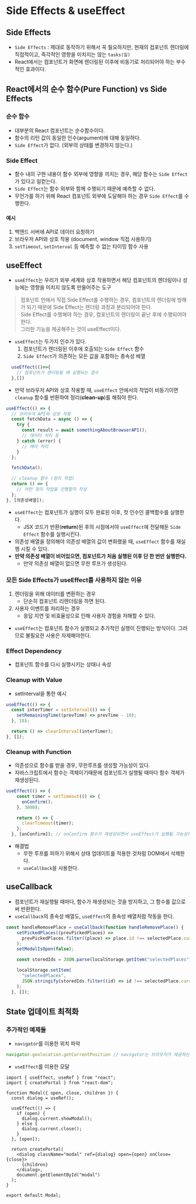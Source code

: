 # Side Effects & useEffect

## Side Effects

- `Side Effects` : 제대로 동작하기 위해서 꼭 필요하지만, 현재의 컴포넌트 렌더링에 직접적이고, 즉각적인 영향을 미치지는 않는 `tasks(일)`
- React에서는 컴포넌트가 화면에 렌더링된 이후에 비동기로 처리되어야 하는 부수적인 효과이다.

## React에서의 순수 함수(Pure Function) vs Side Effects

### 순수 함수

- 대부분의 React 컴포넌트는 순수함수이다. 
- 함수의 리턴 값이 동일한 인수(argument)에 대해 동일하다.
- `Side Effect`가 없다. (외부의 상태를 변경하지 않는다.)

### Side Effect

- 함수 내의 구현 내용이 함수 외부에 영향을 끼치는 경우, 해당 함수는 `Side Effect`가 있다고 일컫는다.
- `Side Effect`는 함수 외부와 함께 수행되기 때문에 예측할 수 없다.
- 무언가를 하기 위해 React 컴포넌트 외부에 도달해야 하는 경우 `Side Effect`를 수행한다.

#### 예시

1. 백엔드 서버에 API로 데이터 요청하기
2. 브라우저 API와 상호 작용 (document, window 직접 사용하기)
3. `setTimeout`, `setInterval` 등 예측할 수 없는 타이밍 함수 사용

## useEffect

- `useEffect`는 우리가 외부 세계와 상호 작용하면서 해당 컴포넌트의 렌더링이나 성능에는 영향을 미치지 않도록 만들어주는 도구


> 컴포넌트 안에서 직접 Side Effect를 수행하는 경우, 컴포넌트의 렌더링에 방해가 되기 때문에 Side Effect는 렌더링 과정과 분리되어야 한다. <br/>
> Side Effect를 수행해야 하는 경우, 컴포넌트의 렌더링이 끝난 후에 수행되어야 한다. <br/>
> 그러한 기능을 제공해주는 것이 useEffect이다.

- `useEffect`는 두가지 인수가 있다.
  1. 컴포넌트가 렌더링된 이후에 호출되는  `Side Effect` 함수
  2. `Side Effect`가 의존하는 모든 값을 포함하는 종속성 배열

```javascript
  useEffect(()=>{
    // 컴포넌트가 렌더링될 때 실행되는 함수
  },[])
```

- 만약 브라우저 API와 상호 작용할 때, `useEffect` 안에서의 작업이 비동기이면 `cleanup` 함수를 반환하여 정리(**clean-up**)를 해줘야 한다.

```javascript
useEffect(() => {
  // 브라우저 API와 상호 작용
  const fetchData = async () => {
    try {
      const result = await somethingAboutBrowserAPI();
      // 데이터 처리 등
    } catch (error) {
      // 에러 처리
    }
  };

  fetchData();

  // cleanup 함수 (정리 작업)
  return () => {
    // 어떤 정리 작업을 진행할지 작성
  };
}, [의존성배열]);
```



- `useEffect`는 컴포넌트가 실행이 모두 완료된 이후, 첫 인수인 콜백함수를 실행한다.
  - JSX 코드가 반환(**return**)된 후의 시점에서야 `useEffect`에 전달해둔 `Side Effect` 함수를 실행시킨다.
- 의존성 배열을 정의해야 의존성 배열의 값이 변화했을 때, `useEffect` 함수를 재실행 시킬 수 있다.
- **만약 의존성 배열이 비어있으면, 컴포넌트가 처음 실행된 이후 단 한 번만 실행한다.**
  - 만약 의존성 배열이 없으면 무한 루프가 생성된다.

### 모든 Side Effects가 useEffect를 사용하지 않는 이유

1. 렌더링을 위해 데이터를 변환하는 경우
    - 단순히 컴포넌트 리렌더링을 하면 된다.
2. 사용자 이벤트를 처리하는 경우
    - 응답 지연 및 비효율성으로 인해 사용자 경험을 저해할 수 있다.

- `useEffect`는 컴포넌트 함수가 실행되고 추가적인 실행이 진행되는 방식이다. 그러므로 불필요한 사용은 자제해야한다.

### Effect Dependency

- 컴포넌트 함수를 다시 실행시키는 상태나 속성

### Cleanup with Value

- setInterval을 통한 예시

```javascript
useEffect(() => {
  const interTimer = setInterval(() => {
    setRemainingTime((prevTime) => prevTime - 10);
  }, 10);

  return () => clearInterval(interTimer);
}, []);
```

### Cleanup with Function

- 의존성으로 함수를 받을 경우, 무한루프를 생성할 가능성이 있다.
- 자바스크립트에서 함수는 객체이기때문에 컴포넌트가 실행될 때마다 함수 객체가 재생성된다.
  
```javascript
useEffect(() => {
    const timer = setTimeout(() => {
      onConfirm(); 
    }, 3000);

    return () => {
      clearTimeout(timer);
    };
  }, [onConfirm]); // onConfirm 함수가 재생성되면서 useEffect가 실행될 가능성이 있다.
```
- 해결법
  - 무한 루프를 피하기 위해서 상태 업데이트를 적용한 것처럼 DOM에서 삭제한다.
  - `useCallback`을 사용한다.

## useCallback

- 컴포넌트가 재실행될 때마다, 함수가 재생성되는 것을 방지하고, 그 함수를 값으로써 반환한다.
- `useCallback`의 종속성 배열도, `useEffect`의 종속성 배열처럼 작동을 한다.
  
```javascript
const handleRemovePlace = useCallback(function handleRemovePlace() {
    setPickedPlaces((prevPickedPlaces) =>
      prevPickedPlaces.filter((place) => place.id !== selectedPlace.current)
    );
    setModalIsOpen(false);

    const storedIds = JSON.parse(localStorage.getItem("selectedPlaces")) || [];

    localStorage.setItem(
      "selectedPlaces",
      JSON.stringify(storedIds.filter((id) => id !== selectedPlace.current))
    );
  }, []);
```

## State 업데이트 최적화



### 추가적인 예제들

- `navigator`를 이용한 위치 파악

```javascript
navigator.geolocation.getCurrentPosition // navigator는 브라우저가 제공하는 객체
```

- `useEffect`를 이용한 모달

```javasript
import { useEffect, useRef } from "react";
import { createPortal } from "react-dom";

function Modal({ open, close, children }) {
  const dialog = useRef();

  useEffect(() => {
    if (open) {
      dialog.current.showModal();
    } else {
      dialog.current.close();
    }
  }, [open]);

  return createPortal(
    <dialog className="modal" ref={dialog} open={open} onClose={close}>
      {children}
    </dialog>,
    document.getElementById("modal")
  );
}

export default Modal;
```
